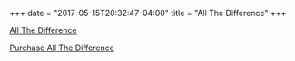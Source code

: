 +++
date = "2017-05-15T20:32:47-04:00"
title = "All The Difference"
+++

[All The Difference](/files/all-the-difference.pdf)

[Purchase All The Difference](https://www.goodreads.com/book/show/31945022-all-the-difference)
